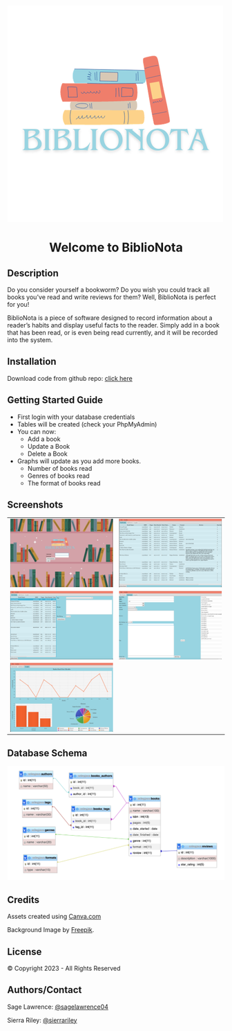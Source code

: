 ![logo](src/main/resources/images/logo.png)

<h1 style="text-align:center">Welcome to BiblioNota</h1> 

## Description
Do you consider yourself a bookworm? Do you wish you could track all books you've read and write reviews for them? Well, BiblioNota is perfect for you!

BiblioNota is a piece of software designed to record information about a reader’s habits and display useful facts to the reader. Simply add in a book that has been read, or is even being read currently, and it will be recorded into the system.

## Installation
Download code from github repo: <a href="https://github.com/sierrariley/BiblioNota.git">click here</a>

## Getting Started Guide
- First login with your database credentials
- Tables will be created (check your PhpMyAdmin)
- You can now:
    - Add a book
    - Update a Book
    - Delete a Book
- Graphs will update as you add more books.
    - Number of books read
    - Genres of books read
    - The format of books read

## Screenshots
<table>
 <tr>
    <td>
      <img src="src/main/resources/images/loginpic.png" alt="Screenshot 1">
    </td>
    <td>
      <img src="src/main/resources/images/books.png" alt="Screenshot 2">
    </td>
    </tr>
    <tr>
     <td>
      <img src="src/main/resources/images/updatepic.png" alt="Screenshot 3">
    </td>
     <td>
      <img src="src/main/resources/images/addbookpic.png" alt="Screenshot 4">
    </td>
 </tr>
  <tr>
     <td>
      <img src="src/main/resources/images/graphpic.png" alt="Screenshot 3">
    </td>
    </tr>
</table>

## Database Schema
![Database normalization](src/main/resources/images/schema.png)

## Credits
Assets created using <a href="https://www.canva.com/">Canva.com</a>

Background Image by <a href="https://www.freepik.com/free-vector/world-book-day-background_23761048.htm#query=library%20background&position=41&from_view=keyword&track=ais">Freepik</a>.


## License
<p>&copy Copyright 2023 - All Rights Reserved</p>

## Authors/Contact
Sage Lawrence: <a href="https://github.com/sagelawrence04">@sagelawrence04 </a>

Sierra Riley: <a href="https://github.com/sierrariley">@sierrariley</a>